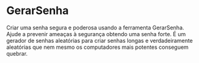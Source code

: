 # GerarSenha
Criar uma senha segura e poderosa usando a ferramenta GerarSenha. Ajude a prevenir ameaças à segurança obtendo uma senha forte. É um gerador de senhas aleatórias para criar senhas longas e verdadeiramente aleatórias que nem mesmo os computadores mais potentes conseguem quebrar.
